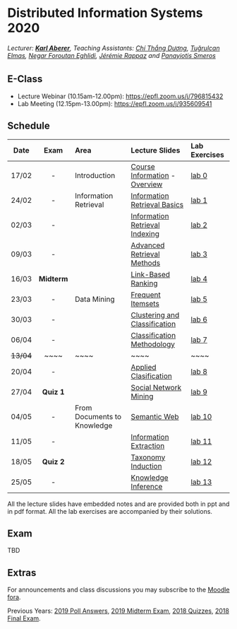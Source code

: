 # Distributed Information Systems 2020
###### Lecturer: ***[Karl Aberer](http://lsir.epfl.ch/aberer/)***, Teaching Assistants: [Chí Thắng Dương](https://people.epfl.ch/thang.duong), [Tuğrulcan Elmas](https://people.epfl.ch/tugrulcan.elmas), [Negar Foroutan Eghlidi](https://people.epfl.ch/negar.foroutan), [Jérémie Rappaz](https://people.epfl.ch/jeremie.rappaz) and [Panayiotis Smeros](https://people.epfl.ch/panayiotis.smeros)

## E-Class
* Lecture Webinar (10.15am-12.00pm): https://epfl.zoom.us/j/796815432
* Lab Meeting (12.15pm-13.00pm): https://epfl.zoom.us/j/935609541

## Schedule
| Date      | Exam        | Area                        | Lecture Slides                          | Lab Exercises |
|:---------:|:-----------:|:----------------------------|:----------------------------------------|:--------------|
| 17/02     | -           | Introduction                | [Course Information][0] - [Overview][1] | [lab 0][0l]   |
| 24/02     | -           | Information Retrieval       | [Information Retrieval Basics][2]       | [lab 1][1l]   |
| 02/03     | -           |                             | [Information Retrieval Indexing][3]     | [lab 2][2l]   |
| 09/03     | -           |                             | [Advanced Retrieval Methods][4]         | [lab 3][3l]   |
| 16/03     | **Midterm** |                             | [Link-Based Ranking][5]                 | [lab 4][4l]   |
| 23/03     | -           | Data Mining                 | [Frequent Itemsets][6]                  | [lab 5][5l]   |
| 30/03     | -           |                             | [Clustering and Classification][7]      | [lab 6][6l]   |
| 06/04     | -           |                             | [Classification Methodology][8]         | [lab 7][7l]   |
| ~~13/04~~ | ~~~~        | ~~~~                        | ~~~~                                    | ~~~~          |
| 20/04     | -           |                             | [Applied Clasification][9]              | [lab 8][8l]   |
| 27/04     | **Quiz 1**  |                             | [Social Network Mining][10]             | [lab 9][9l]   |
| 04/05     | -           | From Documents to Knowledge | [Semantic Web][11]                      | [lab 10][10l] |
| 11/05     | -           |                             | [Information Extraction][12]            | [lab 11][11l] |
| 18/05     | **Quiz 2**  |                             | [Taxonomy Induction][13]                | [lab 12][12l] |
| 25/05     | -           |                             | [Knowledge Inference][14]               | [lab 13][13l] |

All the lecture slides have embedded notes and are provided both in ppt and in pdf format. 
All the lab exercises are accompanied by their solutions.

[0]:Lectures/week%201%20-%20Course%20Information%202020.pdf
[1]:Lectures/week%201%20-%20Overview%20DIS.pdf
[2]:Lectures/week%202%20-%20Information%20Retrieval%20Basics.pdf
[3]:Lectures/week%203%20-%20Information%20Retrieval%20Indexing.pdf
[4]:Lectures/week%204%20-%20Advanced%20Retrieval%20Models.pdf
[5]:Lectures/week%205%20-%20Link%20Based%20Ranking.pdf
[6]:Lectures/week%206%20-%20Frequent%20Itemsets.pdf
[7]:Lectures/week%207%20-%20Clustering%20and%20Classification.pdf
[8]:Lectures/week%208%20-%20Classification%20Methodology.pdf
[9]:Lectures/week%209%20-%20Applied%20Classification.pdf
[10]:Lectures/week%2010%20-%20Social%20Network%20Mining.pdf
[11]:Lectures/week%2011%20-%20Semantic%20Web.pdf
[12]:Lectures/week%2012%20-%20Information%20Extraction.pdf
[13]:Lectures/week%2013%20-%20Taxonomy%20Induction.pdf
[14]:Lectures/week%2014%20-%20Knowledge%20Inference.pdf

[0l]:Exercises/Prerequisites.md
[1l]:Exercises/01.Vector_Space_Retrieval
[2l]:Exercises/02.Indexing_Probabilistic_Retrieval
[3l]:Exercises/03.Advanced_Information_Retrieval
[4l]:Exercises/04.Relevance_Feedback
[5l]:Exercises/05.Frequent_Itemsets
[6l]:Exercises/06.Clustering
[7l]:Exercises/07.Classification
[8l]:Exercises/08.Recommender_Systems
[9l]:Exercises/09.Social_Network_Analysis
[10l]:Exercises/10.Semantic_Web
[11l]:Exercises/11.Entity_and_Information_Extraction
[12l]:Exercises/12.Taxonomy_Induction
[13l]:Exercises/13.Knowledge_Inference


## Exam
TBD


## Extras
For announcements and class discussions you may subscribe to the [Moodle fora](https://moodle.epfl.ch/course/view.php?id=4051).

Previous Years: [2019 Poll Answers](Extras/2019-Polls), [2019 Midterm Exam](Extras/2019-Midterm), [2018 Quizzes](Extras/2018-Quizzes), [2018 Final Exam](Extras/2018-Final).
